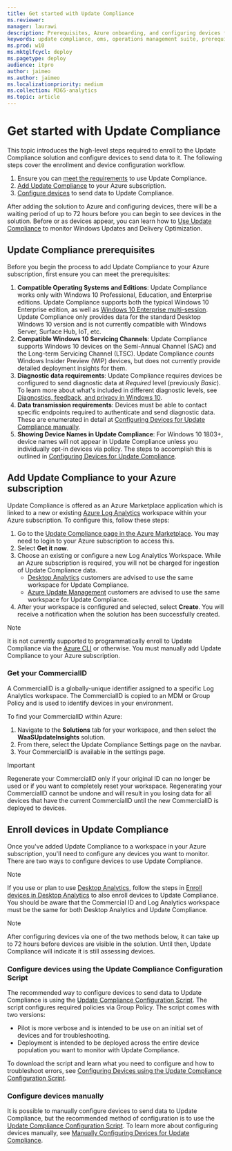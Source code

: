 ```yaml
---
title: Get started with Update Compliance
ms.reviewer: 
manager: laurawi
description: Prerequisites, Azure onboarding, and configuring devices for Update Compliance 
keywords: update compliance, oms, operations management suite, prerequisites, requirements, updates, upgrades, antivirus, antimalware, signature, log analytics, wdav
ms.prod: w10
ms.mktglfcycl: deploy
ms.pagetype: deploy
audience: itpro
author: jaimeo
ms.author: jaimeo
ms.localizationpriority: medium
ms.collection: M365-analytics
ms.topic: article
---
```


# Get started with Update Compliance

This topic introduces the high-level steps required to enroll to the Update Compliance solution and configure devices to send data to it. The following steps cover the enrollment and device configuration workflow.

1. Ensure you can [meet the requirements](#update-compliance-prerequisites) to use Update Compliance.
2. [Add Update Compliance](#add-update-compliance-to-your-azure-subscription) to your Azure subscription.
3. [Configure devices](#enroll-devices-in-update-compliance) to send data to Update Compliance.

After adding the solution to Azure and configuring devices, there will be a waiting period of up to 72 hours before you can begin to see devices in the solution. Before or as devices appear, you can learn how to [Use Update Compliance](update-compliance-using.md) to monitor Windows Updates and Delivery Optimization.

## Update Compliance prerequisites

Before you begin the process to add Update Compliance to your Azure subscription, first ensure you can meet the prerequisites:

1. **Compatible Operating Systems and Editions**: Update Compliance works only with Windows 10 Professional, Education, and Enterprise editions. Update Compliance supports both the typical Windows 10 Enterprise edition, as well as [Windows 10 Enterprise multi-session](https://docs.microsoft.com/azure/virtual-desktop/windows-10-multisession-faq). Update Compliance only provides data for the standard Desktop Windows 10 version and is not currently compatible with Windows Server, Surface Hub, IoT, etc.
2. **Compatible Windows 10 Servicing Channels**: Update Compliance supports Windows 10 devices on the Semi-Annual Channel (SAC) and the Long-term Servicing Channel (LTSC). Update Compliance *counts* Windows Insider Preview (WIP) devices, but does not currently provide detailed deployment insights for them.
3. **Diagnostic data requirements**: Update Compliance requires devices be configured to send diagnostic data at *Required* level (previously *Basic*). To learn more about what's included in different diagnostic levels, see [Diagnostics, feedback, and privacy in Windows 10](https://support.microsoft.com/help/4468236/diagnostics-feedback-and-privacy-in-windows-10-microsoft-privacy).
4. **Data transmission requirements**: Devices must be able to contact specific endpoints required to authenticate and send diagnostic data. These are enumerated in detail at [Configuring Devices for Update Compliance manually](update-compliance-configuration-manual.md).
5. **Showing Device Names in Update Compliance**: For Windows 10 1803+, device names will not appear in Update Compliance unless you individually opt-in devices via policy. The steps to accomplish this is outlined in [Configuring Devices for Update Compliance](update-compliance-configuration-manual.md).

## Add Update Compliance to your Azure subscription

Update Compliance is offered as an Azure Marketplace application which is linked to a new or existing [Azure Log Analytics](https://docs.microsoft.com/azure/log-analytics/query-language/get-started-analytics-portal) workspace within your Azure subscription. To configure this, follow these steps:

1. Go to the [Update Compliance page in the Azure Marketplace](https://azuremarketplace.microsoft.com/marketplace/apps/Microsoft.WaaSUpdateInsights?tab=Overview). You may need to login to your Azure subscription to access this.
2. Select **Get it now**.
3. Choose an existing or configure a new Log Analytics Workspace. While an Azure subscription is required, you will not be charged for ingestion of Update Compliance data.
   - [Desktop Analytics](https://docs.microsoft.com/sccm/desktop-analytics/overview) customers are advised to use the same workspace for Update Compliance.
   - [Azure Update Management](https://docs.microsoft.com/azure/automation/automation-update-management) customers are advised to use the same workspace for Update Compliance.
4. After your workspace is configured and selected, select **Create**. You will receive a notification when the solution has been successfully created.

> [!NOTE]
> It is not currently supported to programmatically enroll to Update Compliance via the [Azure CLI](https://docs.microsoft.com/cli/azure) or otherwise. You must manually add Update Compliance to your Azure subscription.

### Get your CommercialID

A CommercialID is a globally-unique identifier assigned to a specific Log Analytics workspace. The CommercialID is copied to an MDM or Group Policy and is used to identify devices in your environment.

To find your CommercialID within Azure:

1. Navigate to the **Solutions** tab for your workspace, and then select the **WaaSUpdateInsights** solution.
2. From there, select the Update Compliance Settings page on the navbar.
3. Your CommercialID is available in the settings page.

> [!IMPORTANT]
> Regenerate your CommercialID only if your original ID can no longer be used or if you want to completely reset your workspace. Regenerating your CommercialID cannot be undone and will result in you losing data for all devices that have the current CommercialID until the new CommercialID is deployed to devices.

## Enroll devices in Update Compliance

Once you've added Update Compliance to a workspace in your Azure subscription, you'll need to configure any devices you want to monitor. There are two ways to configure devices to use Update Compliance.

> [!NOTE]
> If you use or plan to use [Desktop Analytics](https://docs.microsoft.com/mem/configmgr/desktop-analytics/overview), follow the steps in [Enroll devices in Desktop Analytics](https://docs.microsoft.com/mem/configmgr/desktop-analytics/enroll-devices) to also enroll devices to Update Compliance. You should be aware that the Commercial ID and Log Analytics workspace must be the same for both Desktop Analytics and Update Compliance.

> [!NOTE]
> After configuring devices via one of the two methods below, it can take up to 72 hours before devices are visible in the solution. Until then, Update Compliance will indicate it is still assessing devices.

### Configure devices using the Update Compliance Configuration Script

The recommended way to configure devices to send data to Update Compliance is using the [Update Compliance Configuration Script](update-compliance-configuration-script.md). The script configures required policies via Group Policy. The script comes with two versions:

- Pilot is more verbose and is intended to be use on an initial set of devices and for troubleshooting.
- Deployment is intended to be deployed across the entire device population you want to monitor with Update Compliance.  

To download the script and learn what you need to configure and how to troubleshoot errors, see [Configuring Devices using the Update Compliance Configuration Script](update-compliance-configuration-script.md).

### Configure devices manually

It is possible to manually configure devices to send data to Update Compliance, but the recommended method of configuration is to use the [Update Compliance Configuration Script](update-compliance-configuration-script.md). To learn more about configuring devices manually, see [Manually Configuring Devices for Update Compliance](update-compliance-configuration-manual.md).

